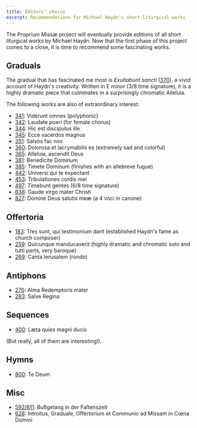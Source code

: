 ```yaml
---
title: Editors' choice
excerpt: Recommendations for Michael Haydn's short liturgical works
---
```


The Proprium Missæ project will eventually provide editions of all short liturgical works by Michael Haydn. Now that the first phase of this project comes to a close, it is time to recommend some fascinating works.


## Graduals

The gradual that has fascinated me most is *Exultabunt sancti* ([370](/projects/proprium-missae/#work-mh-370)), a vivid account of Haydn's  creativity. Written in E minor (3/8 time signature), it is a highly dramatic piece that culminates in a surprisingly chromatic Alleluia.

The following works are also of extraordinary interest:

- [341](/projects/proprium-missae/#work-mh-341): Viderunt omnes (polyphonic)
- [342](/projects/proprium-missae/#work-mh-342): Laudate pueri (for female chorus)
- [344](/projects/proprium-missae/#work-mh-344): Hic est discipulus ille
- [345](/projects/proprium-missae/#work-mh-345): Ecce sacerdos magnus
- [351](/projects/proprium-missae/#work-mh-351): Salvos fac nos
- [360](/projects/proprium-missae/#work-mh-360): Dolorosa et lacrymabilis es (extremely sad and colorful)
- [365](/projects/proprium-missae/#work-mh-365): Alleluia, ascendit Deus
- [381](/projects/proprium-missae/#work-mh-381): Benedicite Dominum
- [385](/projects/proprium-missae/#work-mh-385): Timete Dominum (finishes with an allebreve fugue)
- [442](/projects/proprium-missae/#work-mh-442): Universi qui te expectant
- [453](/projects/proprium-missae/#work-mh-453): Tribulationes cordis mei
- [497](/projects/proprium-missae/#work-mh-497): Timebunt gentes (6/8 time signature)
- [638](/projects/proprium-missae/#work-mh-638): Gaude virgo mater Christi
- [827](/projects/proprium-missae/#work-mh-827): Domine Deus salutis meæ (a 4 voci in canone)


## Offertoria

- [183](/projects/proprium-missae/#work-mh-183): Tres sunt, qui testimonium dant (established Haydn's fame as church composer)
- [259](/projects/proprium-missae/#work-mh-259): Quicunque manducaverit (highly dramatic and chromatic solo and tutti parts, very baroque)
- [269](/projects/proprium-missae/#work-mh-269): Canta Ierusalem (rondo)


## Antiphons

- [270](/projects/proprium-missae/#work-mh-270): Alma Redemptoris mater
- [283](/projects/proprium-missae/#work-mh-283): Salve Regina


## Sequences

- [400](/projects/proprium-missae/#work-mh-400): Læta quies magni ducis

(But really, all of them are interesting!).


## Hymns

- [800](/projects/proprium-missae/#work-mh-800): Te Deum


## Misc

- [592/811](/projects/proprium-missae/#work-mh-592-811): Bußgeſang in der Faſtenszeit
- [628](/projects/proprium-missae/#work-mh-628): Introitus, Graduale, Offertorium et Communio ad Missam in Cœna Domini
